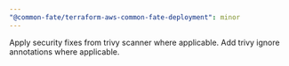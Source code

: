 ```yaml
---
"@common-fate/terraform-aws-common-fate-deployment": minor
---
```


Apply security fixes from trivy scanner where applicable. Add trivy ignore annotations where applicable.
